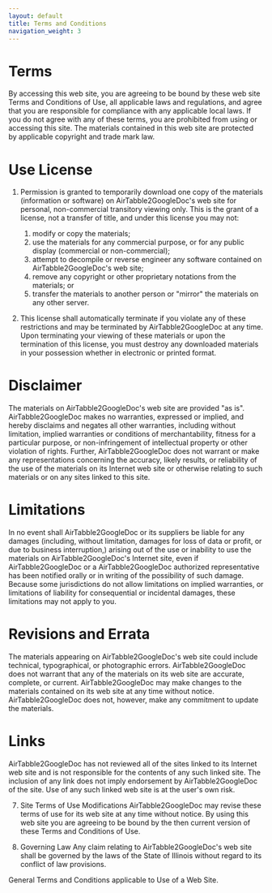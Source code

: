 ```yaml
---
layout: default
title: Terms and Conditions
navigation_weight: 3
---
```


# Terms

By accessing this web site, you are agreeing to be bound by these web site Terms and Conditions of Use, all applicable laws and regulations, and agree that you are responsible for compliance with any applicable local laws. If you do not agree with any of these terms, you are prohibited from using or accessing this site. The materials contained in this web site are protected by applicable copyright and trade mark law.

# Use License

1. Permission is granted to temporarily download one copy of the materials (information or software) on AirTabble2GoogleDoc's web site for personal, non-commercial transitory viewing only. This is the grant of a license, not a transfer of title, and under this license you may not:

   

   1. modify or copy the materials;
   2. use the materials for any commercial purpose, or for any public display (commercial or non-commercial);
   3. attempt to decompile or reverse engineer any software contained on AirTabble2GoogleDoc's web site;
   4. remove any copyright or other proprietary notations from the materials; or
   5. transfer the materials to another person or "mirror" the materials on any other server.

   

2. This license shall automatically terminate if you violate any of these restrictions and may be terminated by AirTabble2GoogleDoc at any time. Upon terminating your viewing of these materials or upon the termination of this license, you must destroy any downloaded materials in your possession whether in electronic or printed format.



# Disclaimer

The materials on AirTabble2GoogleDoc's web site are provided "as is". AirTabble2GoogleDoc makes no warranties, expressed or implied, and hereby disclaims and negates all other warranties, including without limitation, implied warranties or conditions of merchantability, fitness for a particular purpose, or non-infringement of intellectual property or other violation of rights. Further, AirTabble2GoogleDoc does not warrant or make any representations concerning the accuracy, likely results, or reliability of the use of the materials on its Internet web site or otherwise relating to such materials or on any sites linked to this site.



# Limitations

In no event shall AirTabble2GoogleDoc or its suppliers be liable for any damages (including, without limitation, damages for loss of data or profit, or due to business interruption,) arising out of the use or inability to use the materials on AirTabble2GoogleDoc's Internet site, even if AirTabble2GoogleDoc or a AirTabble2GoogleDoc authorized representative has been notified orally or in writing of the possibility of such damage. Because some jurisdictions do not allow limitations on implied warranties, or limitations of liability for consequential or incidental damages, these limitations may not apply to you.



# Revisions and Errata

The materials appearing on AirTabble2GoogleDoc's web site could include technical, typographical, or photographic errors. AirTabble2GoogleDoc does not warrant that any of the materials on its web site are accurate, complete, or current. AirTabble2GoogleDoc may make changes to the materials contained on its web site at any time without notice. AirTabble2GoogleDoc does not, however, make any commitment to update the materials.



# Links

AirTabble2GoogleDoc has not reviewed all of the sites linked to its Internet web site and is not responsible for the contents of any such linked site. The inclusion of any link does not imply endorsement by AirTabble2GoogleDoc of the site. Use of any such linked web site is at the user's own risk.

7. Site Terms of Use Modifications
AirTabble2GoogleDoc may revise these terms of use for its web site at any time without notice. By using this web site you are agreeing to be bound by the then current version of these Terms and Conditions of Use.

8. Governing Law
Any claim relating to AirTabble2GoogleDoc's web site shall be governed by the laws of the State of Illinois without regard to its conflict of law provisions.

General Terms and Conditions applicable to Use of a Web Site.

